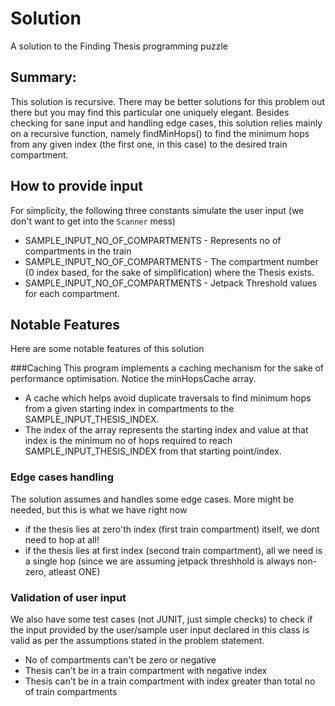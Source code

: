 # Solution
A solution to the Finding Thesis programming puzzle

## Summary: 

This solution is recursive. There may be better solutions for this problem out there but you may find this particular one uniquely elegant.
Besides checking for sane input and handling edge cases, this solution relies mainly on a recursive function, namely findMinHops() to find the minimum hops from any given index (the first one, in this case) to the desired train compartment.


## How to provide input  
For simplicity, the following three constants simulate the user input (we don't want to get into the `Scanner` mess) 

- SAMPLE_INPUT_NO_OF_COMPARTMENTS - Represents no of compartments in the train
- SAMPLE_INPUT_NO_OF_COMPARTMENTS - The compartment number (0 index based, for the sake of simplification) where the Thesis exists.
- SAMPLE_INPUT_NO_OF_COMPARTMENTS - Jetpack Threshold values for each compartment.


## Notable Features
Here are some notable features of this solution

###Caching
This program implements a caching mechanism for the sake of performance optimisation. Notice the minHopsCache array.
- A cache which helps avoid duplicate traversals to find minimum hops from a given starting index in compartments to the SAMPLE_INPUT_THESIS_INDEX. 
- The index of the array represents the starting index and value at that index is the minimum no of hops required to reach SAMPLE_INPUT_THESIS_INDEX from that starting point/index.

### Edge cases handling
The solution assumes and handles some edge cases. More might be needed, but this is what we have right now
- if the thesis lies at zero'th index (first train compartment) itself, we dont need to hop at all! 
- if the thesis lies at first index (second train compartment), all we need is a single hop (since we are assuming jetpack threshhold is always non-zero, atleast ONE)

### Validation of user input
We also have some test cases (not JUNIT, just simple checks) to check if the input provided by the user/sample user input declared in this class is valid as per the assumptions stated in the problem statement.
- No of compartments can't be zero or negative
- Thesis can't be in a train compartment with negative index
- Thesis can't be in a train compartment with index greater than total no of train compartments